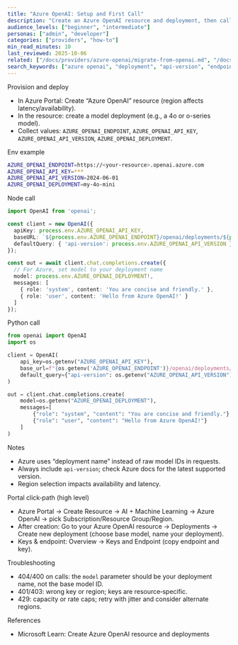 ```yaml
---
title: "Azure OpenAI: Setup and First Call"
description: "Create an Azure OpenAI resource and deployment, then call it from Node and Python."
audience_levels: ["beginner", "intermediate"]
personas: ["admin", "developer"]
categories: ["providers", "how-to"]
min_read_minutes: 10
last_reviewed: 2025-10-06
related: ["/docs/providers/azure-openai/migrate-from-openai.md", "/docs/providers/compare-providers.md"]
search_keywords: ["azure openai", "deployment", "api-version", "endpoint", "node", "python"]
---
```


Provision and deploy

- In Azure Portal: Create “Azure OpenAI” resource (region affects latency/availability).
- In the resource: create a model deployment (e.g., a 4o or o-series model).
- Collect values: `AZURE_OPENAI_ENDPOINT`, `AZURE_OPENAI_API_KEY`, `AZURE_OPENAI_API_VERSION`, `AZURE_OPENAI_DEPLOYMENT`.

Env example

```bash
AZURE_OPENAI_ENDPOINT=https://<your-resource>.openai.azure.com
AZURE_OPENAI_API_KEY=***
AZURE_OPENAI_API_VERSION=2024-06-01
AZURE_OPENAI_DEPLOYMENT=my-4o-mini
```

Node call

```ts
import OpenAI from 'openai';

const client = new OpenAI({
  apiKey: process.env.AZURE_OPENAI_API_KEY,
  baseURL: `${process.env.AZURE_OPENAI_ENDPOINT}/openai/deployments/${process.env.AZURE_OPENAI_DEPLOYMENT}`,
  defaultQuery: { 'api-version': process.env.AZURE_OPENAI_API_VERSION }
});

const out = await client.chat.completions.create({
  // For Azure, set model to your deployment name
  model: process.env.AZURE_OPENAI_DEPLOYMENT!,
  messages: [
    { role: 'system', content: 'You are concise and friendly.' },
    { role: 'user', content: 'Hello from Azure OpenAI!' }
  ]
});
```

Python call

```python
from openai import OpenAI
import os

client = OpenAI(
    api_key=os.getenv("AZURE_OPENAI_API_KEY"),
    base_url=f"{os.getenv('AZURE_OPENAI_ENDPOINT')}/openai/deployments/{os.getenv('AZURE_OPENAI_DEPLOYMENT')}",
    default_query={"api-version": os.getenv("AZURE_OPENAI_API_VERSION")}
)

out = client.chat.completions.create(
    model=os.getenv("AZURE_OPENAI_DEPLOYMENT"),
    messages=[
        {"role": "system", "content": "You are concise and friendly."},
        {"role": "user", "content": "Hello from Azure OpenAI!"}
    ]
)
```

Notes

- Azure uses “deployment name” instead of raw model IDs in requests.
- Always include `api-version`; check Azure docs for the latest supported version.
- Region selection impacts availability and latency.

Portal click‑path (high level)

- Azure Portal → Create Resource → AI + Machine Learning → Azure OpenAI → pick Subscription/Resource Group/Region.
- After creation: Go to your Azure OpenAI resource → Deployments → Create new deployment (choose base model, name your deployment).
- Keys & endpoint: Overview → Keys and Endpoint (copy endpoint and key).

Troubleshooting

- 404/400 on calls: the `model` parameter should be your deployment name, not the base model ID.
- 401/403: wrong key or region; keys are resource‑specific.
- 429: capacity or rate caps; retry with jitter and consider alternate regions.

References

- Microsoft Learn: Create Azure OpenAI resource and deployments
